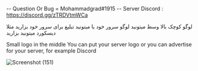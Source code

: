 -- Question Or Bug = Mohammadgrad#1915
-- Server Discord : https://discord.gg/zTRDVtmWCa



لوگو کوچک بالا وسط 
میتونید لوگو سرور خود یا میتونید تبلیغ برای سرور خود بزارید مثلا دیسکورد میتونید بزارید

Small logo in the middle
You can put your server logo or you can advertise for your server, for example Discord



![Screenshot (151)](https://user-images.githubusercontent.com/113845801/191280416-584b6970-965a-4bf5-8293-816adfb1e9f4.png)
